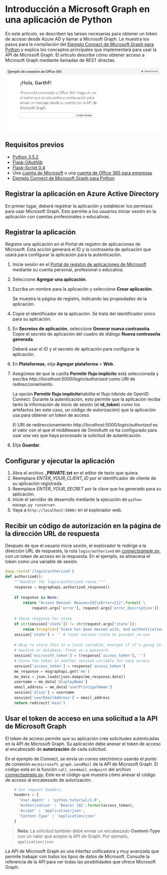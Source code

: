 # <a name="get-started-with-microsoft-graph-in-a-python-app"></a>Introducción a Microsoft Graph en una aplicación de Python 

En este artículo, se describen las tareas necesarias para obtener un token de acceso desde Azure AD y llamar a Microsoft Graph. Le muestra los pasos para la compilación del [Ejemplo Connect de Microsoft Graph para Python](https://github.com/microsoftgraph/python3-connect-rest-sample) y explica los conceptos principales que implementará para usar la API de Microsoft Graph. El artículo describe cómo obtener acceso a Microsoft Graph mediante llamadas de REST directas.

![Captura de pantalla del ejemplo Connect de Python de Office 365](./images/web-screenshot.png)

##  <a name="prerequisites"></a>Requisitos previos

* [Python 3.5.2](https://www.python.org/downloads/)
* [Flask-OAuthlib](https://github.com/lepture/flask-oauthlib)
* [Flask-Script 0.4](http://flask-script.readthedocs.io/en/latest/)
* Una [cuenta de Microsoft](https://www.outlook.com/) o una [cuenta de Office 365 para empresas](https://msdn.microsoft.com/en-us/office/office365/howto/setup-development-environment#bk_Office365Account)
* [Ejemplo Connect de Microsoft Graph para Python](https://github.com/microsoftgraph/python3-connect-rest-sample)

## <a name="register-the-application-in-azure-active-directory"></a>Registrar la aplicación en Azure Active Directory

En primer lugar, deberá registrar la aplicación y establecer los permisos para usar Microsoft Graph. Esto permite a los usuarios iniciar sesión en la aplicación con cuentas profesionales o educativas.

## <a name="register-the-application"></a>Registrar la aplicación

Registre una aplicación en el Portal de registro de aplicaciones de Microsoft. Esta acción generará el ID y la contraseña de aplicación que usará para configurar la aplicación para la autenticación.

1. Inicie sesión en el [Portal de registro de aplicaciones de Microsoft](https://apps.dev.microsoft.com/) mediante su cuenta personal, profesional o educativa.

2. Seleccione **Agregar una aplicación**.

3. Escriba un nombre para la aplicación y seleccione **Crear aplicación**.

    Se muestra la página de registro, indicando las propiedades de la aplicación.

4. Copie el identificador de la aplicación. Se trata del identificador único para su aplicación.

5. En **Secretos de aplicación**, seleccione **Generar nueva contraseña**. Copie el secreto de aplicación del cuadro de diálogo **Nueva contraseña generada**.

    Deberá usar el ID y el secreto de aplicación para configurar la aplicación.

6. En **Plataformas**, elija **Agregar plataforma** > **Web**.

7. Asegúrese de que la casilla **Permitir flujo implícito** está seleccionada y escriba *http://localhost:5000/login/authorized* como URI de redireccionamiento.

    La opción **Permitir flujo implícito**habilita el flujo híbrido de OpenID Connect. Durante la autenticación, esto permite que la aplicación reciba tanto la información de inicio de sesión (el **id_token**) como los artefactos (en este caso, un código de autorización) que la aplicación usa para obtener un token de acceso.

    El URI de redireccionamiento *http://localhost:5000/login/authorized* es el valor con el que el middleware de OmniAuth se ha configurado para usar una vez que haya procesado la solicitud de autenticación.

8. Elija **Guardar**.

## <a name="configure-and-run-the-app"></a>Configurar y ejecutar la aplicación

1. Abra el archivo **_PRIVATE.txt** en el editor de texto que quiera.
2. Reemplace *ENTER_YOUR_CLIENT_ID* por el identificador de cliente de su aplicación registrada.
3. Reemplace *ENTER_YOUR_SECRET* por la clave que ha generado para su aplicación.
4. Inicie el servidor de desarrollo mediante la ejecución de ```python manage.py runserver```.
5. Vaya a ```http://localhost:5000/``` en el explorador web.

<!--<a name="authCode"></a>-->
## <a name="receive-an-authorization-code-in-your-reply-url-page"></a>Recibir un código de autorización en la página de la dirección URL de respuesta

Después de que el usuario inicie sesión, el explorador le redirige a la dirección URL de respuesta, la ruta ```login/authorized``` en [*connectsample.py*](https://github.com/microsoftgraph/python3-connect-rest-sample/blob/master/connectsample.py), con un token de acceso en la respuesta. En el ejemplo, se almacena el token como una variable de sesión.

```python
@app.route('/login/authorized')
def authorized():
    """Handler for login/authorized route."""
    response = msgraphapi.authorized_response()

    if response is None:
        return "Access Denied: Reason={0}\nError={1}".format( \
            request.args['error'], request.args['error_description'])

    # Check response for state
    if str(session['state']) != str(request.args['state']):
        raise Exception('State has been messed with, end authentication')
    session['state'] = '' # reset session state to prevent re-use

    # Okay to store this in a local variable, encrypt if it's going to client
    # machine or database. Treat as a password.
    session['microsoft_token'] = (response['access_token'], '')
    # Store the token in another session variable for easy access
    session['access_token'] = response['access_token']
    me_response = msgraphapi.get('me')
    me_data = json.loads(json.dumps(me_response.data))
    username = me_data['displayName']
    email_address = me_data['userPrincipalName']
    session['alias'] = username
    session['userEmailAddress'] = email_address
    return redirect('main')
```

<!--<a name="request"></a>-->
## <a name="use-the-access-token-in-a-request-to-the-microsoft-graph-api"></a>Usar el token de acceso en una solicitud a la API de Microsoft Graph

El token de acceso permite que su aplicación cree solicitudes autenticadas en la API de Microsoft Graph. Su aplicación debe anexar el token de acceso al encabezado de **autorización** de cada solicitud.

En el ejemplo de Connect, se envía un correo electrónico usando el punto de conexión ```me/microsoft.graph.sendMail``` de la API de Microsoft Graph. El código está en la función ```call_sendmail_endpoint``` del archivo [*connectsample.py*](https://github.com/microsoftgraph/python3-connect-rest-sample/blob/master/connectsample.py). Este es el código que muestra cómo anexar el código de acceso al encabezado de autorización.

```python
    # Set request headers.
    headers = { 
      'User-Agent' : 'python_tutorial/1.0',
      'Authorization' : 'Bearer {0}'.format(access_token),
      'Accept' : 'application/json',
      'Content-Type' : 'application/json'
    }
```

> **Nota**: La solicitud también debe enviar un encabezado **Content-Type** con un valor que acepte la API de Graph. Por ejemplo, `application/json`.

La API de Microsoft Graph es una interfaz unificadora y muy avanzada que permite trabajar con todos los tipos de datos de Microsoft. Consulte la referencia de la API para ver todas las posibilidades que ofrece Microsoft Graph.